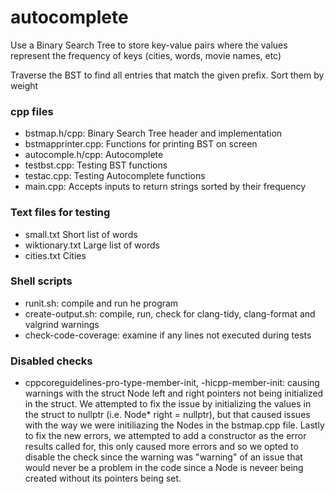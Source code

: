 # autocomplete

Use a Binary Search Tree to store key-value pairs where the values represent the frequency of keys (cities, words, movie names, etc)

Traverse the BST to find all entries that match the given prefix. Sort them by weight

### cpp files

- bstmap.h/cpp: Binary Search Tree header and implementation
- bstmapprinter.cpp: Functions for printing BST on screen
- autocomple.h/cpp: Autocomplete
- testbst.cpp: Testing BST functions
- testac.cpp: Testing Autocomplete functions
- main.cpp: Accepts inputs to return strings sorted by their frequency

### Text files for testing
- small.txt Short list of words
- wiktionary.txt Large list of words
- cities.txt Cities

### Shell scripts

- runit.sh: compile and run he program
- create-output.sh: compile, run, check for clang-tidy, clang-format and valgrind warnings
- check-code-coverage: examine if any lines not executed during tests

### Disabled checks
- cppcoreguidelines-pro-type-member-init, -hicpp-member-init: causing warnings with the struct Node left and
  right pointers not being initialized in the struct. We attempted to fix the issue by
  initializing the values in the struct to nullptr (i.e. Node* right = nullptr), but that
  caused issues with the way we were initiliazing the Nodes in the bstmap.cpp file. Lastly
  to fix the new errors, we attempted to add a constructor as the error results called for, this
  only caused more errors and so we opted to disable the check since the warning was "warning"
  of an issue that would never be a problem in the code since a Node is neveer being created
  without its pointers being set.

